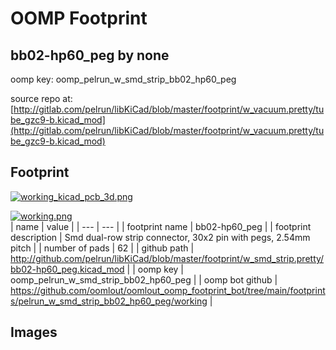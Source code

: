 # OOMP Footprint  
## bb02-hp60_peg  by none  
  
oomp key: oomp_pelrun_w_smd_strip_bb02_hp60_peg  
  
source repo at: [http://gitlab.com/pelrun/libKiCad/blob/master/footprint/w_vacuum.pretty/tube_gzc9-b.kicad_mod](http://gitlab.com/pelrun/libKiCad/blob/master/footprint/w_vacuum.pretty/tube_gzc9-b.kicad_mod)  
## Footprint  
  
[![working_kicad_pcb_3d.png](working_kicad_pcb_3d_600.png)](working_kicad_pcb_3d.png)  
  
[![working.png](working_600.png)](working.png)  
| name | value | 
| --- | --- | 
| footprint name | bb02-hp60_peg | 
| footprint description | Smd dual-row strip connector, 30x2 pin with pegs, 2.54mm pitch | 
| number of pads | 62 | 
| github path | http://github.com/pelrun/libKiCad/blob/master/footprint/w_smd_strip.pretty/bb02-hp60_peg.kicad_mod | 
| oomp key | oomp_pelrun_w_smd_strip_bb02_hp60_peg | 
| oomp bot github | https://github.com/oomlout/oomlout_oomp_footprint_bot/tree/main/footprints/pelrun_w_smd_strip_bb02_hp60_peg/working | 
## Images  
